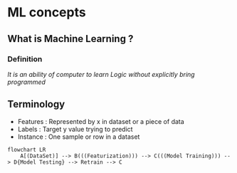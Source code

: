# ML concepts

## What is Machine Learning ?

### Definition 

*It is an ability of computer to learn Logic without explicitly bring programmed*

## Terminology 
- Features : Represented by x in dataset or a piece of data 
- Labels : Target y value trying to predict
- Instance : One sample or row in a dataset


```mermaid
flowchart LR
    A[(DataSet)] --> B(((Featurization))) --> C(((Model Training))) --> D{Model Testing} --> Retrain --> C
```
